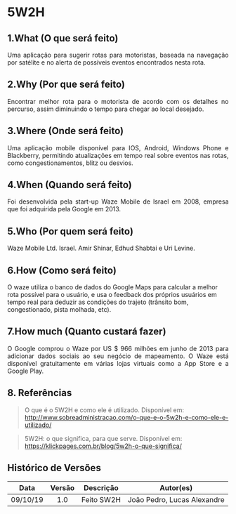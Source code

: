# 5W2H

## 1.What (O que será feito)

<p align="justify"> 
Uma aplicação para sugerir rotas para motoristas, baseada na navegação por satélite e no alerta de possíveis eventos encontrados nesta rota.</p>

## 2.Why (Por que será feito)

<p align="justify"> 
Encontrar melhor rota para o motorista de acordo com os detalhes no percurso, assim diminuindo o tempo para chegar ao local desejado.
</p>

## 3.Where (Onde será feito)

<p align="justify"> 
Uma aplicação mobile disponível para IOS, Android, Windows Phone e Blackberry, permitindo atualizações em tempo real sobre eventos nas rotas, como congestionamentos, blitz ou desvios.
</p>

## 4.When (Quando será feito)

<p align="justify"> 
Foi desenvolvida pela start-up Waze Mobile de Israel em 2008, empresa que foi adquirida pela Google em 2013.
</p>

## 5.Who (Por quem será feito)

<p align="justify"> 
Waze Mobile Ltd. Israel. Amir Shinar, Edhud Shabtai e Uri Levine.
</p>

## 6.How (Como será feito)
O waze utiliza o banco de dados do Google Maps para calcular a melhor rota possível para o usuário, e usa o feedback dos próprios usuários em tempo real para deduzir as condições do trajeto (trânsito bom, congestionado, pista molhada, etc).
<p align="justify"> 

</p>

## 7.How much (Quanto custará fazer)

<p align="justify"> 
O Google comprou o Waze por US $ 966 milhões em junho de 2013 para adicionar dados sociais ao seu negócio de mapeamento. O Waze está disponível gratuitamente em várias lojas virtuais como a App Store e a Google Play.
</p>

## 8. Referências

> O que é o 5W2H e como ele é utilizado. Disponível em: http://www.sobreadministracao.com/o-que-e-o-5w2h-e-como-ele-e-utilizado/

> 5W2H: o que significa, para que serve. Disponível em: https://klickpages.com.br/blog/5w2h-o-que-significa/
## Histórico de Versões

| Data | Versão | Descrição | Autor(es) |
|:--:|:--:|:--:|:--:|
|09/10/19|1.0| Feito SW2H |João Pedro, Lucas Alexandre|